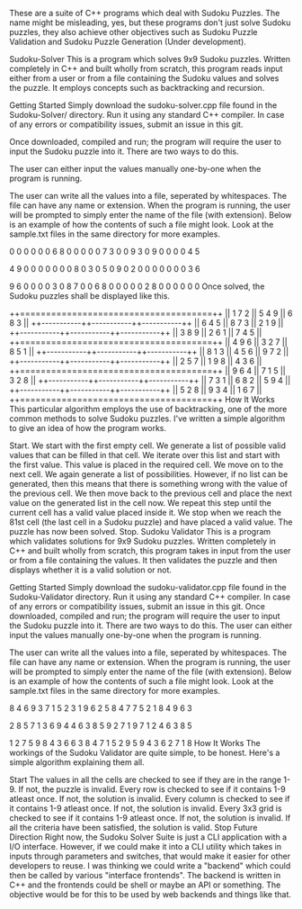 These are a suite of C++ programs which deal with Sudoku Puzzles. The name might be misleading, yes, but these programs don't just solve Sudoku puzzles, they also achieve other objectives such as Sudoku Puzzle Validation and Sudoku Puzzle Generation (Under development).

Sudoku-Solver
This is a program which solves 9x9 Sudoku puzzles. Written completely in C++ and built wholly from scratch, this program reads input either from a user or from a file containing the Sudoku values and solves the puzzle. It employs concepts such as backtracking and recursion.

Getting Started
Simply download the sudoku-solver.cpp file found in the Sudoku-Solver/ directory. Run it using any standard C++ compiler. In case of any errors or compatibility issues, submit an issue in this git.

Once downloaded, compiled and run; the program will require the user to input the Sudoku puzzle into it. There are two ways to do this.

The user can either input the values manually one-by-one when the program is running.

The user can write all the values into a file, seperated by whitespaces. The file can have any name or extension. When the program is running, the user will be prompted to simply enter the name of the file (with extension). Below is an example of how the contents of such a file might look. Look at the sample.txt files in the same directory for more examples.

0 0 0  0 0 0  6 8 0
0 0 0  0 7 3  0 0 9
3 0 9  0 0 0  0 4 5

4 9 0  0 0 0  0 0 0
8 0 3  0 5 0  9 0 2
0 0 0  0 0 0  0 3 6

9 6 0  0 0 0  3 0 8
7 0 0  6 8 0  0 0 0
0 2 8  0 0 0  0 0 0
Once solved, the Sudoku puzzles shall be displayed like this.

++=====================================++
|| 1   7   2 || 5   4   9 || 6   8   3 ||
++-----------++-----------++-----------++
|| 6   4   5 || 8   7   3 || 2   1   9 ||
++-----------++-----------++-----------++
|| 3   8   9 || 2   6   1 || 7   4   5 ||
++=====================================++
|| 4   9   6 || 3   2   7 || 8   5   1 ||
++-----------++-----------++-----------++
|| 8   1   3 || 4   5   6 || 9   7   2 ||
++-----------++-----------++-----------++
|| 2   5   7 || 1   9   8 || 4   3   6 ||
++=====================================++
|| 9   6   4 || 7   1   5 || 3   2   8 ||
++-----------++-----------++-----------++
|| 7   3   1 || 6   8   2 || 5   9   4 ||
++-----------++-----------++-----------++
|| 5   2   8 || 9   3   4 || 1   6   7 ||
++=====================================++
How It Works
This particular algorithm employs the use of backtracking, one of the more common methods to solve Sudoku puzzles. I've written a simple algorithm to give an idea of how the program works.

Start.
We start with the first empty cell.
We generate a list of possible valid values that can be filled in that cell.
We iterate over this list and start with the first value. This value is placed in the required cell.
We move on to the next cell. We again generate a list of possibilities. However, if no list can be generated, then this means that there is something wrong with the value of the previous cell. We then move back to the previous cell and place the next value on the generated list in the cell now. We repeat this step until the current cell has a valid value placed inside it.
We stop when we reach the 81st cell (the last cell in a Sudoku puzzle) and have placed a valid value.
The puzzle has now been solved.
Stop.
Sudoku Validator
This is a program which validates solutions for 9x9 Sudoku puzzles. Written completely in C++ and built wholly from scratch, this program takes in input from the user or from a file containing the values. It then validates the puzzle and then displays whether it is a valid solution or not.

Getting Started
Simply download the sudoku-validator.cpp file found in the Sudoku-Validator directory. Run it using any standard C++ compiler. In case of any errors or compatibility issues, submit an issue in this git.
Once downloaded, compiled and run; the program will require the user to input the Sudoku puzzle into it. There are two ways to do this.
The user can either input the values manually one-by-one when the program is running.

The user can write all the values into a file, seperated by whitespaces. The file can have any name or extension. When the program is running, the user will be prompted to simply enter the name of the file (with extension). Below is an example of how the contents of such a file might look. Look at the sample.txt files in the same directory for more examples.

8 4 6  9 3 7  1 5 2
3 1 9  6 2 5  8 4 7
7 5 2  1 8 4  9 6 3

2 8 5  7 1 3  6 9 4
4 6 3  8 5 9  2 7 1
9 7 1  2 4 6  3 8 5

1 2 7  5 9 8  4 3 6
6 3 8  4 7 1  5 2 9
5 9 4  3 6 2  7 1 8
How It Works
The workings of the Sudoku Validator are quite simple, to be honest. Here's a simple algorithm explaining them all.

Start
The values in all the cells are checked to see if they are in the range 1-9. If not, the puzzle is invalid.
Every row is checked to see if it contains 1-9 atleast once. If not, the solution is invalid.
Every column is checked to see if it contains 1-9 atleast once. If not, the solution is invalid.
Every 3x3 grid is checked to see if it contains 1-9 atleast once. If not, the solution is invalid.
If all the criteria have been satisfied, the solution is valid.
Stop
Future Direction
Right now, the Sudoku Solver Suite is just a CLI application with a I/O interface. However, if we could make it into a CLI utility which takes in inputs through parameters and switches, that would make it easier for other developers to reuse.
I was thinking we could write a "backend" which could then be called by various "interface frontends". The backend is written in C++ and the frontends could be shell or maybe an API or something.
The objective would be for this to be used by web backends and things like that.
